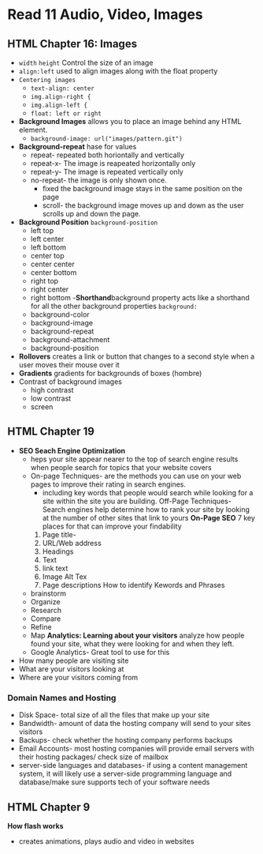 # Read 11 Audio, Video, Images

## HTML Chapter 16: Images

- `width` `height` Control the size of an image
- `align:left` used to align images along with the float property
- `Centering images` 
  - `text-align: center`
  - `img.align-right {`
  - `img.align-left {`
  - `float: left or right`
- **Background Images** allows you to place an image behind any HTML element. 
  - `background-image: url("images/pattern.git")`
- **Background-repeat** hase for values
  - repeat- repeated both horiontally and vertically
  - repeat-x- The image is reapeated horizontally only
  - repeat-y- The image is repeated vertically only
  - no-repeat- the image is only shown once.
    - fixed the background image stays in the same position on the page
    - scroll- the background image moves up and down as the user scrolls up and down the page.
- **Background Position** `background-position`
  - left top
  - left center
  - left bottom
  - center top
  - center center
  - center bottom
  - right top
  - right center
  - right bottom
-**Shorthand**background property acts like a shorthand for all the other background properties `background:`
  - background-color
  - background-image
  - background-repeat
  - background-attachment
  - background-position
- **Rollovers** creates a link or button that changes to a second style when a user moves their mouse over it
- **Gradients** gradients for backgrounds of boxes (hombre)
- Contrast of background images
  - high contrast
  - low contrast
  - screen

## HTML Chapter 19

- **SEO Seach Engine Optimization** 
  - heps your site appear nearer to the top of search engine results when people search for topics that your website covers
  - On-page Techniques- are the methods you can use on your web pages to improve their rating in search engines.
    - including key words that people would search while looking for a site within the site you are building.
  Off-Page Techniques- Search engines help determine how to rank your site by looking at the number of other sites that link to yours
  **On-Page SEO** 7 key places for that can improve your findability
    1. Page title- 
    2. URL/Web address
    3. Headings
    4. Text
    5. link text
    6. Image Alt Tex
    7. Page descriptions
How to identify Kewords and Phrases
  - brainstorm
  - Organize
  - Research
  - Compare
  - Refine
  - Map
**Analytics: Learning about your visitors** analyze how people found your site, what they were looking for and when they left.
  - Google Analytics- Great tool to use for this
- How many people are visiting site
- What are your visitors looking at
- Where are your visitors coming from

### Domain Names and Hosting

- Disk Space- total size of all the files that make up your site
- Bandwidth- amount of data the hosting company will send to your sites visitors
- Backups- check whether the hosting company performs backups
- Email Accounts- most hosting companies will provide email servers with their hosting packages/ check size of mailbox
- server-side languages and databases- if using a content management system, it will likely use a server-side programming language and database/make sure supports tech of your software needs

## HTML Chapter 9

**How flash works**
- creates animations, plays audio and video in websites
